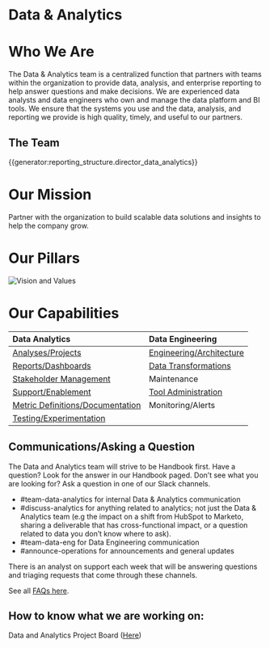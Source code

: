 # **Data & Analytics**

# **Who We Are**

The Data & Analytics team is a centralized function that partners with teams within the organization to provide data, analysis, and enterprise reporting to help answer questions and make decisions. We are experienced data analysts and data engineers who own and manage the data platform and BI tools. We ensure that the systems you use and the data, analysis, and reporting we provide is high quality, timely, and useful to our partners.

## The Team

{{generator:reporting_structure.director_data_analytics}}

# **Our Mission**

Partner with the organization to build scalable data solutions and insights to help the company grow.

# **Our Pillars**

![Vision and Values](https://storage.googleapis.com/sourcegraph-assets/Data%20And%20Analytics%20Vision%20and%20Values.png)

# **Our Capabilities**

| <strong>Data Analytics</strong>                      | <strong>Data Engineering</strong>               |
| :--------------------------------------------------- | :---------------------------------------------- |
| [Analyses/Projects](analyses-projects.md)            | [Engineering/Architecture](architecture.md)     |
| [Reports/Dashboards](reports.md)                     | [Data Transformations](data-transformations.md) |
| [Stakeholder Management](stakeholder-mgmt.md)        | Maintenance                                     |
| [Support/Enablement](enablement.md)                  | [Tool Administration](tools.md)                 |
| [Metric Definitions/Documentation](documentation.md) | Monitoring/Alerts                               |
| [Testing/Experimentation](testing.md)                |                                                 |

## **Communications/Asking a Question**

The Data and Analytics team will strive to be Handbook first. Have a question? Look for the answer in our Handbook paged. Don’t see what you are looking for? Ask a question in one of our Slack channels.

- #team-data-analytics for internal Data & Analytics communication
- #discuss-analytics for anything related to analytics; not just the Data & Analytics team (e.g the impact on a shift from HubSpot to Marketo, sharing a deliverable that has cross-functional impact, or a question related to data you don’t know where to ask).
- #team-data-eng for Data Engineering communication
- #announce-operations for announcements and general updates

There is an analyst on support each week that will be answering questions and triaging requests that come through these channels.

See all [FAQs here](faq.md).

## **How to know what we are working on:**

Data and Analytics Project Board ([Here](https://github.com/orgs/sourcegraph/projects/246))
